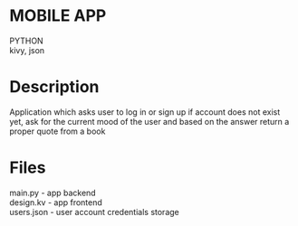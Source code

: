 # MOBILE APP

PYTHON <br >
kivy, json

# Description

Application which asks user to log in or sign up if account does not exist yet, ask for the current mood of the user and based on the answer return a proper quote from a book

# Files

main.py - app backend <br >
design.kv - app frontend <br >
users.json - user account credentials storage <br >